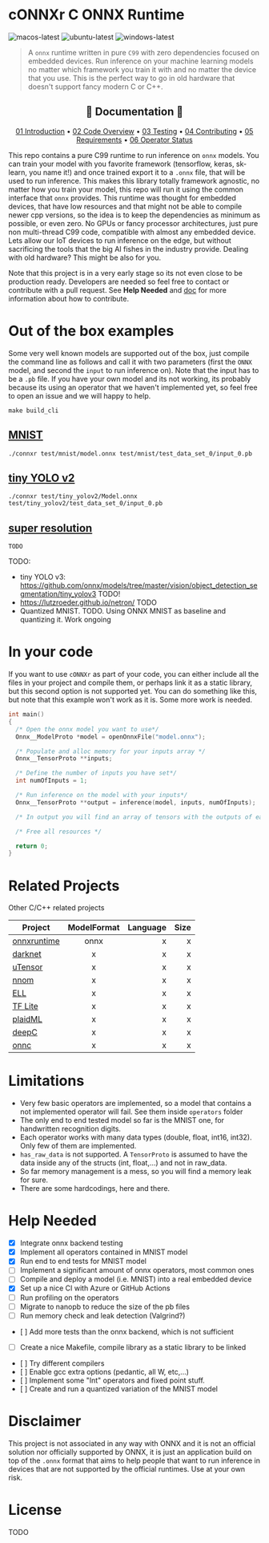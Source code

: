 # cONNXr C ONNX Runtime
![macos-latest](https://github.com/alrevuelta/cONNXr/workflows/macos-latest/badge.svg) ![ubuntu-latest](https://github.com/alrevuelta/cONNXr/workflows/ubuntu-latest/badge.svg) ![windows-latest](https://github.com/alrevuelta/cONNXr/workflows/windows-latest/badge.svg)


> A `onnx` runtime written in pure `C99` with zero dependencies focused on embedded devices. Run inference on your machine learning models no matter which framework you train it with and no matter the device that you use. This is the perfect way to go in old hardware that doesn't support fancy modern C or C++.

<h2 align="center">📗 Documentation 📗</h2>

<p align="center">
  <a href="doc/01_Introduction.md">01 Introduction</a> •
  <a href="doc/02_CodeOverview.md">02 Code Overview</a> •
  <a href="doc/03_Testing.md">03 Testing</a> •
  <a href="doc/04_Contributing.md">04 Contributing</a> •
  <a href="doc/05_Requirements.md">05 Requirements</a> •
  <a href="doc/06_OperatorStatus.md">06 Operator Status</a>
</p>

This repo contains a pure C99 runtime to run inference on `onnx` models. You can train your model with you favorite framework (tensorflow, keras, sk-learn, you name it!) and once trained export it to a `.onnx` file, that will be used to run inference. This makes this library totally framework agnostic, no matter how you train your model, this repo will run it using the common interface that `onnx` provides. This runtime was thought for embedded devices, that have low resources and that might not be able to compile newer cpp versions, so the idea is to keep the dependencies as minimum as possible, or even zero. No GPUs or fancy processor architectures, just pure non multi-thread C99 code, compatible with almost any embedded device. Lets allow our IoT devices to run inference on the edge, but without sacrificing the tools that the big AI fishes in the industry provide. Dealing with old hardware? This might be also for you.

Note that this project is in a very early stage so its not even close to be production ready. Developers are needed so feel free to contact or contribute with a pull request. See **Help Needed** and [doc](doc) for more information about how to contribute.

# Out of the box examples

Some very well known models are supported out of the box, just compile the command line as follows and call it with two parameters (first the `ONNX` model, and second the `input` to run inference on). Note that the input has to be a `.pb` file. If you have your own model and its not working, its probably because its using an operator that we haven't implemented yet, so feel free to open an issue and we will happy to help.
```
make build_cli
```

## [MNIST](https://github.com/onnx/models/tree/master/vision/classification/mnist)
```
./connxr test/mnist/model.onnx test/mnist/test_data_set_0/input_0.pb
```

## [tiny YOLO v2](https://github.com/onnx/models/tree/master/vision/object_detection_segmentation/tiny_yolov2)
```
./connxr test/tiny_yolov2/Model.onnx test/tiny_yolov2/test_data_set_0/input_0.pb
```

## [super resolution](https://github.com/onnx/models/tree/master/vision/super_resolution/sub_pixel_cnn_2016)
```
TODO
```

TODO:
* tiny YOLO v3: https://github.com/onnx/models/tree/master/vision/object_detection_segmentation/tiny_yolov3 TODO!
* https://lutzroeder.github.io/netron/ TODO
* Quantized MNIST. TODO. Using ONNX MNIST as baseline and quantizing it. Work ongoing

# In your code

If you want to use `cONNXr` as part of your code, you can either include all the files in your project and compile them, or perhaps link it as a static library, but this second option is not supported yet. You can do something like this, but note that this example won't work as it is. Some more work is needed.

```c
int main()
{
  /* Open the onnx model you want to use*/
  Onnx__ModelProto *model = openOnnxFile("model.onnx");

  /* Populate and alloc memory for your inputs array */
  Onnx__TensorProto **inputs;

  /* Define the number of inputs you have set*/
  int numOfInputs = 1;

  /* Run inference on the model with your inputs*/
  Onnx__TensorProto **output = inference(model, inputs, numOfInputs);

  /* In output you will find an array of tensors with the outputs of each node */

  /* Free all resources */

  return 0;
}
```

# Related Projects
Other C/C++ related projects

| Project       | ModelFormat     | Language  | Size |
| ------------- |:-------------:| -----:| ----:|
| [onnxruntime](https://github.com/microsoft/onnxruntime)   | onnx | x | x |
| [darknet](https://github.com/pjreddie/darknet)            | x    | x | x |
| [uTensor](https://github.com/uTensor/uTensor)             | x    | x | x |
| [nnom](https://github.com/majianjia/nnom)                 | x    | x | x |
| [ELL](https://github.com/Microsoft/ELL)                   | x    | x | x |
| [TF Lite](xx)                                             | x    | x | x |
| [plaidML](https://github.com/plaidml/plaidml)             | x    | x | x |
| [deepC](https://github.com/ai-techsystems/deepC)          | x    | x | x |
| [onnc](https://github.com/ONNC/onnc)                      | x    | x | x |


# Limitations

* Very few basic operators are implemented, so a model that contains a not implemented operator will fail. See them inside `operators` folder
* The only end to end tested model so far is the MNIST one, for handwritten recognition digits.
* Each operator works with many data types (double, float, int16, int32). Only few of them are implemented.
* `has_raw_data` is not supported. A `TensorProto` is assumed to have the data inside any of the structs (int, float,...) and not in raw_data.
* So far memory management is a mess, so you will find a memory leak for sure.
* There are some hardcodings, here and there.

# Help Needed

- [x] Integrate onnx backend testing
- [x] Implement all operators contained in MNIST model
- [x] Run end to end tests for MNIST model
- [ ] Implement a significant amount of onnx operators, most common ones
- [ ] Compile and deploy a model (i.e. MNIST) into a real embedded device
- [x] Set up a nice CI with Azure or GitHub Actions
- [ ] Run profiling on the operators
- [ ] Migrate to nanopb to reduce the size of the pb files
- [ ] Run memory check and leak detection (Valgrind?)
- [ ] Add more tests than the onnx backend, which is not sufficient
- [ ] Create a nice Makefile, compile library as a static library to be linked
- [ ] Try different compilers
- [ ] Enable gcc extra options (pedantic, all W, etc,...)
- [ ] Implement some "Int" operators and fixed point stuff.
- [ ] Create and run a quantized variation of the MNIST model

# Disclaimer
This project is not associated in any way with ONNX and it is not an official solution nor officially supported by ONNX, it is just an application build on top of the `.onnx` format that aims to help people that want to run inference in devices that are not supported by the official runtimes. Use at your own risk.

# License
TODO
